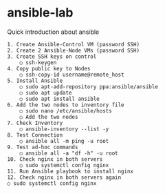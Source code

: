 # ansible-lab
Quick introduction about ansible

	1. Create Ansible-Control VM (password SSH)
	2. Create 2 Ansible-Node VMs (password SSH)
	3. Create SSH keys on control  
		○ ssh-keygen
	4. Copy public key to Nodes
		○ ssh-copy-id username@remote_host
	5. Install Ansible
		○ sudo apt-add-repository ppa:ansible/ansible
		○ sudo apt update
		○ sudo apt install ansible
	6. Add the two nodes to inventory file
		○ sudo nano /etc/ansible/hosts
		○ Add the two nodes
	7. Check Inventory
		○ ansible-inventory --list -y
	8. Test Connection
		○ ansible all -m ping -u root
	9. Test ad-hoc commands
		○ ansible all -a "df -h" -u root
	10. Check nginx in both servers
		○ sudo systemctl config nginx
	11. Run Ansible playbook to install nginx
	12. Check nginx in both servers again
    ○ sudo systemctl config nginx
